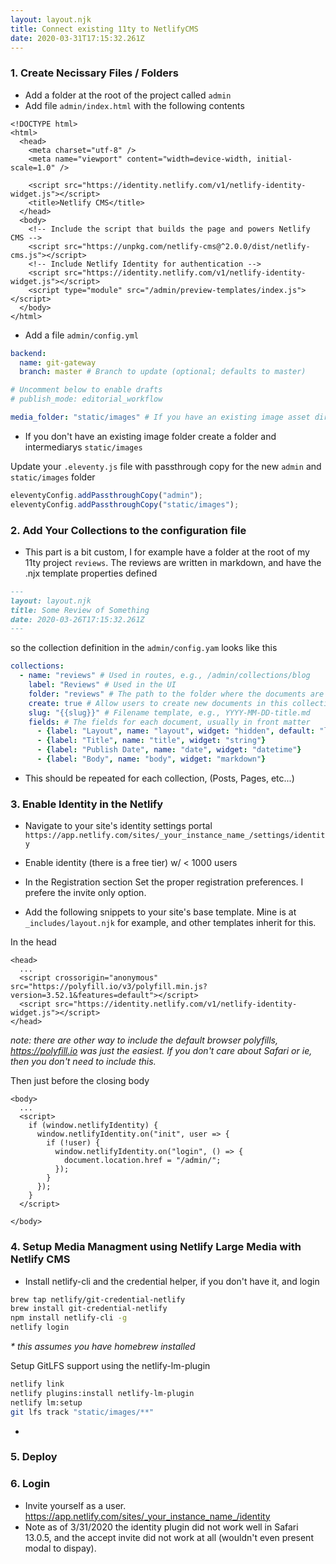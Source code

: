 ```yaml
---
layout: layout.njk
title: Connect existing 11ty to NetlifyCMS
date: 2020-03-31T17:15:32.261Z
---
```


### 1. Create Necissary Files / Folders

- Add a folder at the root of the project called `admin`
- Add file `admin/index.html` with the following contents

```
<!DOCTYPE html>
<html>
  <head>
    <meta charset="utf-8" />
    <meta name="viewport" content="width=device-width, initial-scale=1.0" />

    <script src="https://identity.netlify.com/v1/netlify-identity-widget.js"></script>
    <title>Netlify CMS</title>
  </head>
  <body>
    <!-- Include the script that builds the page and powers Netlify CMS -->
    <script src="https://unpkg.com/netlify-cms@^2.0.0/dist/netlify-cms.js"></script>
    <!-- Include Netlify Identity for authentication -->
    <script src="https://identity.netlify.com/v1/netlify-identity-widget.js"></script>
    <script type="module" src="/admin/preview-templates/index.js"></script>
  </body>
</html>
```


- Add a file `admin/config.yml`

```yaml
backend:
  name: git-gateway
  branch: master # Branch to update (optional; defaults to master)

# Uncomment below to enable drafts
# publish_mode: editorial_workflow

media_folder: "static/images" # If you have an existing image asset dir, this can be changed
```

- If you don't have an existing image folder create a folder and intermediarys `static/images`


Update your `.eleventy.js` file with passthrough copy for the new `admin` and `static/images` folder

```js
eleventyConfig.addPassthroughCopy("admin");
eleventyConfig.addPassthroughCopy("static/images");
```

### 2. Add Your Collections to the configuration file
- This part is a bit custom, I for example have a folder at the root of my 11ty project `reviews`. The reviews are written in markdown, and have the .njx template properties defined

```markdown
---
layout: layout.njk
title: Some Review of Something
date: 2020-03-26T17:15:32.261Z
---
```

so the collection definition in the `admin/config.yam` looks like this

```yaml
collections:
  - name: "reviews" # Used in routes, e.g., /admin/collections/blog
    label: "Reviews" # Used in the UI
    folder: "reviews" # The path to the folder where the documents are stored
    create: true # Allow users to create new documents in this collection
    slug: "{{slug}}" # Filename template, e.g., YYYY-MM-DD-title.md
    fields: # The fields for each document, usually in front matter
      - {label: "Layout", name: "layout", widget: "hidden", default: "layout.njk"}
      - {label: "Title", name: "title", widget: "string"}
      - {label: "Publish Date", name: "date", widget: "datetime"}
      - {label: "Body", name: "body", widget: "markdown"}
```

- This should be repeated for each collection, (Posts, Pages, etc...)

### 3. Enable Identity in the Netlify

- Navigate to your site's identity settings portal `https://app.netlify.com/sites/_your_instance_name_/settings/identity`
- Enable identity (there is a free tier) w/ < 1000 users
- In the Registration section Set the proper registration preferences. I prefere the invite only option.

- Add the following snippets to your site's base template. Mine is at `_includes/layout.njk` for example, and other templates inherit for this.

In the head
```
<head>
  ...
  <script crossorigin="anonymous" src="https://polyfill.io/v3/polyfill.min.js?version=3.52.1&features=default"></script>
  <script src="https://identity.netlify.com/v1/netlify-identity-widget.js"></script>
</head>
```
_note: there are other way to include the default browser polyfills, https://polyfill.io was just the easiest. If you don't care about Safari or ie, then you don't need to include this._

Then just before the closing body
```
<body>
  ...
  <script>
    if (window.netlifyIdentity) {
      window.netlifyIdentity.on("init", user => {
        if (!user) {
          window.netlifyIdentity.on("login", () => {
            document.location.href = "/admin/";
          });
        }
      });
    }
  </script>

</body>
```

### 4. Setup Media Managment using Netlify Large Media with Netlify CMS
- Install netlify-cli and the credential helper, if you don't have it, and login

```bash
brew tap netlify/git-credential-netlify
brew install git-credential-netlify
npm install netlify-cli -g
netlify login
```
_* this assumes you have homebrew installed_

Setup GitLFS support using the netlify-lm-plugin
```bash
netlify link
netlify plugins:install netlify-lm-plugin
netlify lm:setup
git lfs track "static/images/**"
```

-

### 5. Deploy

### 6. Login
- Invite yourself as a user. https://app.netlify.com/sites/_your_instance_name_/identity
- Note as of 3/31/2020 the identity plugin did not work well in Safari 13.0.5, and the accept invite did not work at all (wouldn't even present modal to dispay).